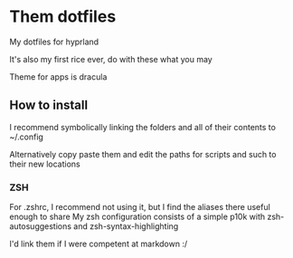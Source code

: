 # Them dotfiles

My dotfiles for hyprland

It's also my first rice ever, do with these what you may

Theme for apps is dracula

## How to install

I recommend symbolically linking the folders and all of their contents to ~/.config

Alternatively copy paste them and edit the paths for scripts and such to their new locations

### ZSH

For .zshrc, I recommend not using it, but I find the aliases there useful enough to share
My zsh configuration consists of a simple p10k with zsh-autosuggestions and zsh-syntax-highlighting

I'd link them if I were competent at markdown :/